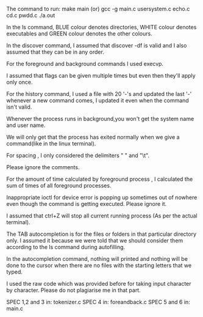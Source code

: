The command to run:
    make main (or)
    gcc -g main.c usersystem.c echo.c cd.c pwdd.c
    ./a.out

In the ls command, BLUE colour denotes directories, WHITE colour denotes executables and GREEN colour denotes the other colours.

In the discover command, I assumed that discover -df is valid and I also assumed that they can be in any order.

For the foreground and background commands I used execvp.

I assumed that flags can be given multiple times but even then they'll apply only once.

For the history command, I used a file with 20 '-'s and updated the last '-' whenever a new command comes, I updated it even when the command isn't valid.

Whenever the process runs in background,you won't get the system name and user name.

We will only get that the process has exited normally when we give a command(like in the linux terminal).

For spacing , I only considered the delimiters " " and "\t".

Please ignore the comments.

For the amount of time calculated by foreground process , I calculated the sum of times of all foreground processes.

Inappropriate ioctl for device error is popping up sometimes out of nowhere even though the command is getting executed. Please ignore it.

I assumed that ctrl+Z will stop all current running process (As per the actual terminal).

The TAB autocompletion is for the files or folders in that particular directory only. I assumed it because we were told that we should consider them according to the ls command during autofilling.

In the autocompletion command, nothing will printed and nothing will be done to the cursor when there are no files with the starting letters that we typed.

I used the raw code which was provided before for taking input character by character. Please do not plagiarise me in that part.

SPEC 1,2 and 3 in:
      tokenizer.c
SPEC 4 in:
      foreandback.c
SPEC 5 and 6 in:
      main.c
